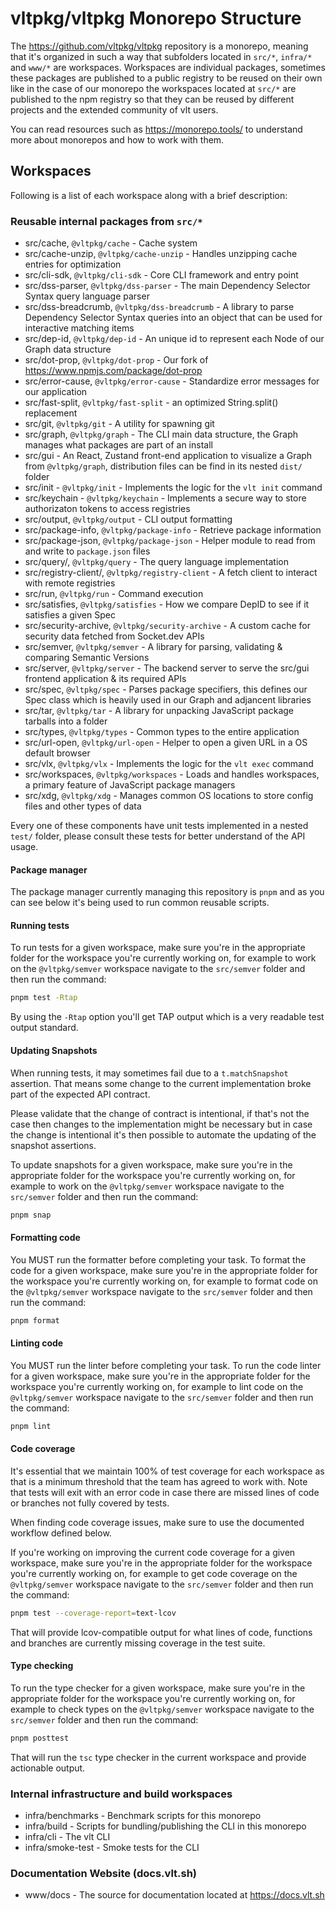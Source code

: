 # vltpkg/vltpkg Monorepo Structure

The https://github.com/vltpkg/vltpkg repository is a monorepo, meaning that it's organized in such a way that subfolders located in `src/*`, `infra/*` and `www/*` are workspaces. Workspaces are individual packages, sometimes these packages are published to a public registry to be reused on their own like in the case of our monorepo the workspaces located at `src/*` are published to the npm registry so that they can be reused by different projects and the extended community of vlt users.

You can read resources such as https://monorepo.tools/ to understand more about monorepos and how to work with them.

## Workspaces

Following is a list of each workspace along with a brief description:

### Reusable internal packages from `src/*`

- src/cache, `@vltpkg/cache` - Cache system
- src/cache-unzip, `@vltpkg/cache-unzip` - Handles unzipping cache entries for optimization
- src/cli-sdk, `@vltpkg/cli-sdk` - Core CLI framework and entry point
- src/dss-parser, `@vltpkg/dss-parser` - The main Dependency Selector Syntax query language parser
- src/dss-breadcrumb, `@vltpkg/dss-breadcrumb` - A library to parse Dependency Selector Syntax queries into an object that can be used for interactive matching items
- src/dep-id, `@vltpkg/dep-id` - An unique id to represent each Node of our Graph data structure
- src/dot-prop, `@vltpkg/dot-prop` - Our fork of https://www.npmjs.com/package/dot-prop
- src/error-cause, `@vltpkg/error-cause` - Standardize error messages for our application
- src/fast-split, `@vltpkg/fast-split` - an optimized String.split() replacement
- src/git, `@vltpkg/git` - A utility for spawning git
- src/graph, `@vltpkg/graph` - The CLI main data structure, the Graph manages what packages are part of an install
- src/gui - An React, Zustand front-end application to visualize a Graph from `@vltpkg/graph`, distribution files can be find in its nested `dist/` folder
- src/init - `@vltpkg/init` - Implements the logic for the `vlt init` command
- src/keychain - `@vltpkg/keychain` - Implements a secure way to store authorizaton tokens to access registries
- src/output, `@vltpkg/output` - CLI output formatting
- src/package-info, `@vltpkg/package-info` - Retrieve package information
- src/package-json, `@vltpkg/package-json` - Helper module to read from and write to `package.json` files
- src/query/, `@vltpkg/query` - The query language implementation
- src/registry-client/, `@vltpkg/registry-client` - A fetch client to interact with remote registries
- src/run, `@vltpkg/run` - Command execution
- src/satisfies, `@vltpkg/satisfies` - How we compare DepID to see if it satisfies a given Spec
- src/security-archive, `@vltpkg/security-archive` - A custom cache for security data fetched from Socket.dev APIs
- src/semver, `@vltpkg/semver` - A library for parsing, validating & comparing Semantic Versions
- src/server, `@vltpkg/server` - The backend server to serve the src/gui frontend application & its required APIs
- src/spec, `@vltpkg/spec` - Parses package specifiers, this defines our Spec class which is heavily used in our Graph and adjancent libraries
- src/tar, `@vltpkg/tar` - A library for unpacking JavaScript package tarballs into a folder
- src/types, `@vltpkg/types` - Common types to the entire application
- src/url-open, `@vltpkg/url-open` - Helper to open a given URL in a OS default browser
- src/vlx, `@vltpkg/vlx` - Implements the logic for the `vlt exec` command
- src/workspaces, `@vltpkg/workspaces` - Loads and handles workspaces, a primary feature of JavaScript package managers
- src/xdg, `@vltpkg/xdg` - Manages common OS locations to store config files and other types of data

Every one of these components have unit tests implemented in a nested `test/` folder, please consult these tests for better understand of the API usage.

#### Package manager

The package manager currently managing this repository is `pnpm` and as you can see below it's being used to run common reusable scripts.

#### Running tests

To run tests for a given workspace, make sure you're in the appropriate folder for the workspace you're currently working on, for example to work on the `@vltpkg/semver` workspace navigate to the `src/semver` folder and then run the command:

```bash
pnpm test -Rtap
```

By using the `-Rtap` option you'll get TAP output which is a very readable test output standard.

#### Updating Snapshots

When running tests, it may sometimes fail due to a `t.matchSnapshot` assertion. That means some change to the current implementation broke part of the expected API contract.

Please validate that the change of contract is intentional, if that's not the case then changes to the implementation might be necessary but in case the change is intentional it's then possible to automate the updating of the snapshot assertions.

To update snapshots for a given workspace, make sure you're in the appropriate folder for the workspace you're currently working on, for example to work on the `@vltpkg/semver` workspace navigate to the `src/semver` folder and then run the command:

```bash
pnpm snap
```

#### Formatting code

You MUST run the formatter before completing your task. To format the code for a given workspace, make sure you're in the appropriate folder for the workspace you're currently working on, for example to format code on the `@vltpkg/semver` workspace navigate to the `src/semver` folder and then run the command:

```bash
pnpm format
```

#### Linting code

You MUST run the linter before completing your task. To run the code linter for a given workspace, make sure you're in the appropriate folder for the workspace you're currently working on, for example to lint code on the `@vltpkg/semver` workspace navigate to the `src/semver` folder and then run the command:

```bash
pnpm lint
```

#### Code coverage

It's essential that we maintain 100% of test coverage for each workspace as that is a minimum threshold that the team has agreed to work with. Note that tests will exit with an error code in case there are missed lines of code or branches not fully covered by tests.

When finding code coverage issues, make sure to use the documented workflow defined below.

If you're working on improving the current code coverage for a given workspace, make sure you're in the appropriate folder for the workspace you're currently working on, for example to get code coverage on the `@vltpkg/semver` workspace navigate to the `src/semver` folder and then run the command:

```bash
pnpm test --coverage-report=text-lcov
```

That will provide lcov-compatible output for what lines of code, functions and branches are currently missing coverage in the test suite.

#### Type checking

To run the type checker for a given workspace, make sure you're in the appropriate folder for the workspace you're currently working on, for example to check types on the `@vltpkg/semver` workspace navigate to the `src/semver` folder and then run the command:

```bash
pnpm posttest
```

That will run the `tsc` type checker in the current workspace and provide actionable output.

### Internal infrastructure and build workspaces

- infra/benchmarks - Benchmark scripts for this monorepo
- infra/build - Scripts for bundling/publishing the CLI in this monorepo
- infra/cli - The vlt CLI
- infra/smoke-test - Smoke tests for the CLI

### Documentation Website (docs.vlt.sh)

- www/docs - The source for documentation located at https://docs.vlt.sh
